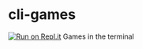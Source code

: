 # cli-games
[![Run on Repl.it](https://repl.it/badge/github/salifm/cli-games)](https://repl.it/github/salifm/cli-games)
Games in the terminal

